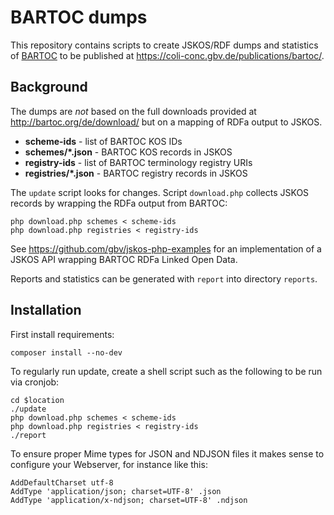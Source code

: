 # BARTOC dumps

This repository contains scripts to create JSKOS/RDF dumps and statistics of
[BARTOC](http://bartoc.org/) to be published at
<https://coli-conc.gbv.de/publications/bartoc/>.

## Background

The dumps are *not* based on the full downloads provided at
<http://bartoc.org/de/download/> but on a mapping of RDFa output to JSKOS.

* **scheme-ids** - list of BARTOC KOS IDs
* **schemes/\*.json** - BARTOC KOS records in JSKOS
* **registry-ids** - list of BARTOC terminology registry URIs
* **registries/\*.json** - BARTOC registry records in JSKOS

The `update` script looks for changes. Script `download.php` collects
JSKOS records by wrapping the RDFa output from BARTOC:

    php download.php schemes < scheme-ids
    php download.php registries < registry-ids

See <https://github.com/gbv/jskos-php-examples> for an implementation of a JSKOS
API wrapping BARTOC RDFa Linked Open Data.

Reports and statistics can be generated with `report` into directory `reports`.

## Installation

First install requirements:

    composer install --no-dev

To regularly run update, create a shell script such as the following to be run
via cronjob: 

    cd $location
    ./update
    php download.php schemes < scheme-ids
    php download.php registries < registry-ids
    ./report

To ensure proper Mime types for JSON and NDJSON files it makes sense to
configure your Webserver, for instance like this:

    AddDefaultCharset utf-8
    AddType 'application/json; charset=UTF-8' .json
    AddType 'application/x-ndjson; charset=UTF-8' .ndjson

